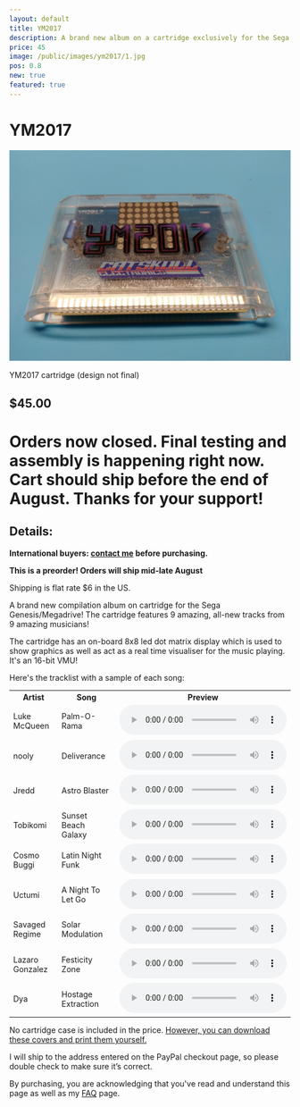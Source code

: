 ```yaml
---
layout: default
title: YM2017
description: A brand new album on a cartridge exclusively for the Sega Genesis
price: 45
image: /public/images/ym2017/1.jpg
pos: 0.8
new: true
featured: true
---
```

# YM2017

<div class="gallery">
	<img src="/public/images/ym2017/1.jpg" alt="YM2017 cartridge (design not final)">
  <p id="gallery_subtitle">YM2017 cartridge (design not final)</p>
</div>

## $45.00

# Orders now closed. Final testing and assembly is happening right now. Cart should ship before the end of August. Thanks for your support!

## Details:

**International buyers: [contact me](mailto:bro@catskull.net) before purchasing.**

**This is a preorder! Orders will ship mid-late August**

Shipping is flat rate $6 in the US.

A brand new compilation album on cartridge for the Sega Genesis/Megadrive! The cartridge features 9 amazing, all-new tracks from 9 amazing musicians!

The cartridge has an on-board 8x8 led dot matrix display which is used to show graphics as well as act as a real time visualiser for the music playing. It's an 16-bit VMU!

Here's the tracklist with a sample of each song:
<table style="width:100%; max-width:100%;">
	<tr>
		<th>Artist</th>
		<th>Song</th>
		<th>Preview</th>
	</tr>
  <tr>
    <td>Luke McQueen</td>
		<td>Palm-O-Rama</td>
    <td><audio controls="controls">
		  <source src="/public/ym2017/palm-o-rama.ogg" type="audio/ogg">
		Your browser does not support the audio element.
		</audio></td>
  </tr>
	<tr>
		<td>nooly</td>
		<td>Deliverance</td>
		<td>
			<audio controls="controls">
				<source src="/public/ym2017/deliverance.ogg" type="audio/ogg">
			Your browser does not support the audio element.
			</audio>
		</td>
	</tr>
	<tr>
		<td>Jredd</td>
		<td>Astro Blaster</td>
		<td>
			<audio controls="controls">
			  <source src="/public/ym2017/astroblaster.ogg" type="audio/ogg">
			Your browser does not support the audio element.
			</audio>
		</td>
	</tr>
	<tr>
		<td>Tobikomi</td>
		<td>Sunset Beach Galaxy</td>
		<td>
			<audio controls="controls">
				<source src="/public/ym2017/sunsetbeachgalaxy.ogg" type="audio/ogg">
			Your browser does not support the audio element.
			</audio>
		</td>
	</tr>
	<tr>
		<td>Cosmo Buggi</td>
		<td>Latin Night Funk</td>
		<td>
			<audio controls="controls">
			  <source src="/public/ym2017/latinnightfunk.ogg" type="audio/ogg">
			Your browser does not support the audio element.
			</audio>
		</td>
	</tr>
	<tr>
		<td>Uctumi</td>
		<td>A Night To Let Go</td>
		<td>
			<audio controls="controls">
				<source src="/public/ym2017/letgo.ogg" type="audio/ogg">
			Your browser does not support the audio element.
			</audio>
		</td>
	</tr>
	<tr>
		<td>Savaged Regime</td>
		<td>Solar Modulation</td>
		<td>
			<audio controls="controls">
				<source src="/public/ym2017/solarmodulation.ogg" type="audio/ogg">
			Your browser does not support the audio element.
			</audio>
		</td>
	</tr>
	<tr>
		<td>Lazaro Gonzalez</td>
		<td>Festicity Zone</td>
		<td>
			<audio controls="controls">
				<source src="/public/ym2017/festicityzone.ogg" type="audio/ogg">
			Your browser does not support the audio element.
			</audio>
		</td>
	</tr>
	<tr>
		<td>Dya</td>
		<td>Hostage Extraction</td>
		<td>
			<audio controls="controls">
				<source src="/public/ym2017/hostageextraction.ogg" type="audio/ogg">
			Your browser does not support the audio element.
			</audio>
		</td>
	</tr>
</table>

No cartridge case is included in the price. [However, you can download these covers and print them yourself.](/public/ym2017/ym2017covers.zip)

I will ship to the address entered on the PayPal checkout page, so please double check to make sure it’s correct.

By purchasing, you are acknowledging that you've read and understand this page as well as my [FAQ](/faq) page.

<script src="{{ site.baseurl }}public/js/ym2149gallery.js"></script>

